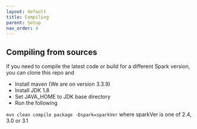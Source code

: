 ```yaml
---
layout: default
title: Compiling
parent: Setup
nav_order: 4
---
```

## Compiling from sources
If you need to compile the latest code or build for a different Spark version, you can clone this repo and 

- Install maven (We are on version 3.3.9)
- Install JDK 1.8
- Set JAVA_HOME to JDK base directory
- Run the following

`mvn clean compile package -Dspark=sparkVer` where sparkVer is one of 2.4, 3.0 or 3.1

